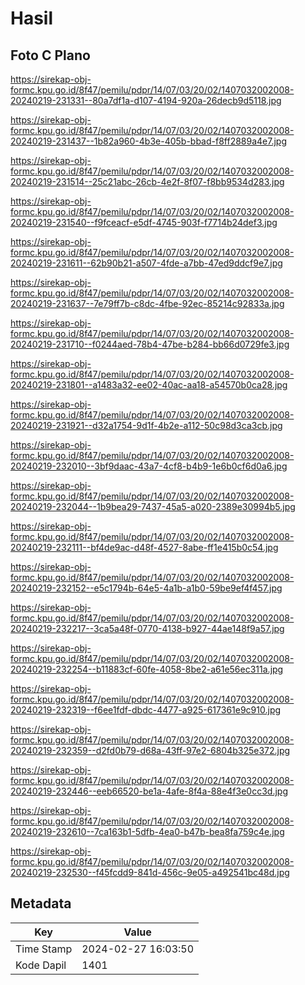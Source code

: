 # Hasil

## Foto C Plano

https://sirekap-obj-formc.kpu.go.id/8f47/pemilu/pdpr/14/07/03/20/02/1407032002008-20240219-231331--80a7df1a-d107-4194-920a-26decb9d5118.jpg

https://sirekap-obj-formc.kpu.go.id/8f47/pemilu/pdpr/14/07/03/20/02/1407032002008-20240219-231437--1b82a960-4b3e-405b-bbad-f8ff2889a4e7.jpg

https://sirekap-obj-formc.kpu.go.id/8f47/pemilu/pdpr/14/07/03/20/02/1407032002008-20240219-231514--25c21abc-26cb-4e2f-8f07-f8bb9534d283.jpg

https://sirekap-obj-formc.kpu.go.id/8f47/pemilu/pdpr/14/07/03/20/02/1407032002008-20240219-231540--f9fceacf-e5df-4745-903f-f7714b24def3.jpg

https://sirekap-obj-formc.kpu.go.id/8f47/pemilu/pdpr/14/07/03/20/02/1407032002008-20240219-231611--62b90b21-a507-4fde-a7bb-47ed9ddcf9e7.jpg

https://sirekap-obj-formc.kpu.go.id/8f47/pemilu/pdpr/14/07/03/20/02/1407032002008-20240219-231637--7e79ff7b-c8dc-4fbe-92ec-85214c92833a.jpg

https://sirekap-obj-formc.kpu.go.id/8f47/pemilu/pdpr/14/07/03/20/02/1407032002008-20240219-231710--f0244aed-78b4-47be-b284-bb66d0729fe3.jpg

https://sirekap-obj-formc.kpu.go.id/8f47/pemilu/pdpr/14/07/03/20/02/1407032002008-20240219-231801--a1483a32-ee02-40ac-aa18-a54570b0ca28.jpg

https://sirekap-obj-formc.kpu.go.id/8f47/pemilu/pdpr/14/07/03/20/02/1407032002008-20240219-231921--d32a1754-9d1f-4b2e-a112-50c98d3ca3cb.jpg

https://sirekap-obj-formc.kpu.go.id/8f47/pemilu/pdpr/14/07/03/20/02/1407032002008-20240219-232010--3bf9daac-43a7-4cf8-b4b9-1e6b0cf6d0a6.jpg

https://sirekap-obj-formc.kpu.go.id/8f47/pemilu/pdpr/14/07/03/20/02/1407032002008-20240219-232044--1b9bea29-7437-45a5-a020-2389e30994b5.jpg

https://sirekap-obj-formc.kpu.go.id/8f47/pemilu/pdpr/14/07/03/20/02/1407032002008-20240219-232111--bf4de9ac-d48f-4527-8abe-ff1e415b0c54.jpg

https://sirekap-obj-formc.kpu.go.id/8f47/pemilu/pdpr/14/07/03/20/02/1407032002008-20240219-232152--e5c1794b-64e5-4a1b-a1b0-59be9ef4f457.jpg

https://sirekap-obj-formc.kpu.go.id/8f47/pemilu/pdpr/14/07/03/20/02/1407032002008-20240219-232217--3ca5a48f-0770-4138-b927-44ae148f9a57.jpg

https://sirekap-obj-formc.kpu.go.id/8f47/pemilu/pdpr/14/07/03/20/02/1407032002008-20240219-232254--b11883cf-60fe-4058-8be2-a61e56ec311a.jpg

https://sirekap-obj-formc.kpu.go.id/8f47/pemilu/pdpr/14/07/03/20/02/1407032002008-20240219-232319--f6ee1fdf-dbdc-4477-a925-617361e9c910.jpg

https://sirekap-obj-formc.kpu.go.id/8f47/pemilu/pdpr/14/07/03/20/02/1407032002008-20240219-232359--d2fd0b79-d68a-43ff-97e2-6804b325e372.jpg

https://sirekap-obj-formc.kpu.go.id/8f47/pemilu/pdpr/14/07/03/20/02/1407032002008-20240219-232446--eeb66520-be1a-4afe-8f4a-88e4f3e0cc3d.jpg

https://sirekap-obj-formc.kpu.go.id/8f47/pemilu/pdpr/14/07/03/20/02/1407032002008-20240219-232610--7ca163b1-5dfb-4ea0-b47b-bea8fa759c4e.jpg

https://sirekap-obj-formc.kpu.go.id/8f47/pemilu/pdpr/14/07/03/20/02/1407032002008-20240219-232530--f45fcdd9-841d-456c-9e05-a492541bc48d.jpg


## Metadata

| Key        | Value               |
| ---------- | ------------------- |
| Time Stamp | 2024-02-27 16:03:50 |
| Kode Dapil | 1401                |



